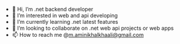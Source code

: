 - 👋 Hi, I’m .net backend developer
- 👀 I’m interested in web and api developing
- 🌱 I’m currently learning .net latest features 
- 💞️ I’m looking to collaborate on .net web api projects or web apps
- 📫 How to reach me @m.aminikhalkhaali@gmail.com


<!---
mohammadAmn-1998/mohammadAmn-1998 is a ✨ special ✨ repository because its `README.md` (this file) appears on your GitHub profile.
You can click the Preview link to take a look at your changes.
--->
